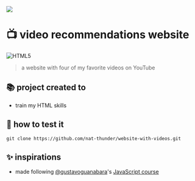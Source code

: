 <a href="https://github.com/nat-thunder/website-with-videos/blob/main/README-ptbr.md"><img src="https://img.shields.io/badge/%20🇧🇷%20LER%20EM%20PT&#8208;BR-yellow.svg?style=for-the-badge"></a>

# 📺 video recommendations website
![HTML5](https://img.shields.io/badge/html5-%23E34F26.svg?style=for-the-badge&logo=html5&logoColor=white)
> a website with four of my favorite videos on YouTube

## 📚 project created to
  - train my HTML skills

## 📑 how to test it
  ```
  git clone https://github.com/nat-thunder/website-with-videos.git
  ```
  
## ✨ inspirations
  - made following [@gustavoguanabara](https://github.com/gustavoguanabara)'s [JavaScript course](https://www.youtube.com/playlist?list=PLHz_AreHm4dlsK3Nr9GVvXCbpQyHQl1o1)
